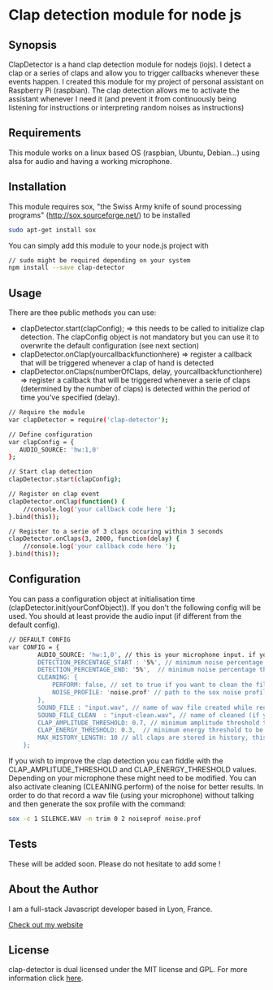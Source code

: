 Clap detection module for node js
===

## Synopsis

ClapDetector is a hand clap detection module for nodejs (iojs). I detect a clap or a series of claps and allow you to trigger callbacks whenever these events happen.
I created this module for my project of personal assistant on Raspberry Pi (raspbian). The clap detection allows me to activate the assistant whenever I need it (and prevent it from continuously being listening for instructions or interpreting random noises as instructions)

## Requirements
This module works on a linux based OS (raspbian, Ubuntu, Debian...) using alsa for audio and having a working microphone.

## Installation

This module requires sox, "the Swiss Army knife of sound processing programs" (http://sox.sourceforge.net/) to be installed
```bash
sudo apt-get install sox
```
You can simply add this module to your node.js project with
```bash
// sudo might be required depending on your system
npm install --save clap-detector
```

## Usage

There are thee public methods you can use:
- clapDetector.start(clapConfig);
=> this needs to be called to initialize clap detection. The clapConfig object is not mandatory but you can use it to overwrite the default configuration (see next section)
- clapDetector.onClap(yourcallbackfunctionhere)
=> register a callback that will be triggered whenever a clap of hand is detected
- clapDetector.onClaps(numberOfClaps, delay, yourcallbackfunctionhere)
=> register a callback that will be triggered whenever a serie of claps (determined by the number of claps) is detected within the period of time you've specified (delay).

```bash
// Require the module
var clapDetector = require('clap-detector');

// Define configuration
var clapConfig = {
   AUDIO_SOURCE: 'hw:1,0'
};

// Start clap detection
clapDetector.start(clapConfig);

// Register on clap event
clapDetector.onClap(function() {
    //console.log('your callback code here ');
}.bind(this));

// Register to a serie of 3 claps occuring within 3 seconds
clapDetector.onClaps(3, 2000, function(delay) {
    //console.log('your callback code here ');
}.bind(this));
```

## Configuration

You can pass a configuration object at initialisation time (clapDetector.init(yourConfObject)). If you don't the following config will be used. You should at least provide the audio input (if different from the default config).

```bash
// DEFAULT CONFIG
var CONFIG = {
        AUDIO_SOURCE: 'hw:1,0', // this is your microphone input. if you don't know it you can refer to this thread (http://www.voxforge.org/home/docs/faq/faq/linux-how-to-determine-your-audio-cards-or-usb-mics-maximum-sampling-rate)
        DETECTION_PERCENTAGE_START : '5%', // minimum noise percentage threshold necessary to start recording sound
        DETECTION_PERCENTAGE_END: '5%',  // minimum noise percentage threshold necessary to stop recording sound
        CLEANING: {
            PERFORM: false, // set to true if you want to clean the file from noise before analyzing it. It requires a sox noise profile
            NOISE_PROFILE: 'noise.prof' // path to the sox noise profile
        },
        SOUND_FILE : "input.wav", // name of wav file created while recording
        SOUND_FILE_CLEAN  : "input-clean.wav", // name of cleaned (if you activated cleaning) file
        CLAP_AMPLITUDE_THRESHOLD: 0.7, // minimum amplitude threshold to be considered as clap
        CLAP_ENERGY_THRESHOLD: 0.3,  // minimum energy threshold to be considered as clap
        MAX_HISTORY_LENGTH: 10 // all claps are stored in history, this is its max length
    };
```

If you wish to improve the clap detection you can fiddle with the CLAP_AMPLITUDE_THRESHOLD and CLAP_ENERGY_THRESHOLD values. Depending on your microphone these might need to be modified.
You can also activate cleaning (CLEANING.perform) of the noise for better results. In order to do that record a wav file (using your microphone) without talking and then generate the sox profile with the command:

```bash
sox -c 1 SILENCE.WAV -n trim 0 2 noiseprof noise.prof
```

## Tests

These will be added soon. Please do not hesitate to add some !

## About the Author

I am a full-stack Javascript developer based in Lyon, France.

[Check out my website](http://www.thomschell.com)

## License

clap-detector is dual licensed under the MIT license and GPL.
For more information click [here](https://opensource.org/licenses/MIT).